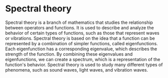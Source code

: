 # Spectral theory

Spectral theory is a branch of mathematics that studies the relationship between operators and functions. It is used to describe and analyze the behavior of certain types of functions, such as those that represent waves or vibrations. Spectral theory is based on the idea that a function can be represented by a combination of simpler functions, called eigenfunctions. Each eigenfunction has a corresponding eigenvalue, which describes the strength of the function. By combining these eigenvalues and eigenfunctions, we can create a spectrum, which is a representation of the function's behavior. Spectral theory is used to study many different types of phenomena, such as sound waves, light waves, and vibration waves.
